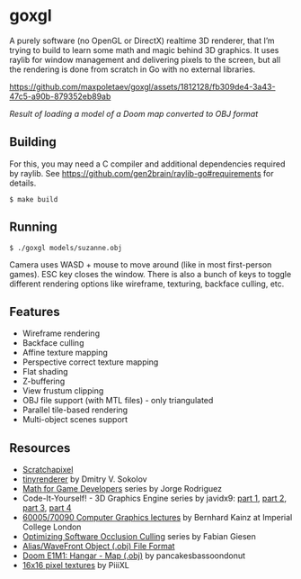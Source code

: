 # goxgl

A purely software (no OpenGL or DirectX) realtime 3D renderer, that I’m trying
to build to learn some math and magic behind 3D graphics. It uses raylib for window 
management and delivering pixels to the screen, but all the rendering is done
from scratch in Go with no external libraries.

https://github.com/maxpoletaev/goxgl/assets/1812128/fb309de4-3a43-47c5-a90b-879352eb89ab

*Result of loading a model of a Doom map converted to OBJ format*

## Building

For this, you may need a C compiler and additional dependencies required by 
raylib. See https://github.com/gen2brain/raylib-go#requirements for details.

```
$ make build
```

## Running

```
$ ./goxgl models/suzanne.obj
```

Camera uses WASD + mouse to move around (like in most first-person games). ESC
key closes the window. There is also a bunch of keys to toggle different rendering
options like wireframe, texturing, backface culling, etc.

## Features

 * Wireframe rendering
 * Backface culling
 * Affine texture mapping
 * Perspective correct texture mapping
 * Flat shading
 * Z-buffering
 * View frustum clipping
 * OBJ file support (with MTL files) - only triangulated
 * Parallel tile-based rendering
 * Multi-object scenes support

## Resources

 * [Scratchapixel](https://www.scratchapixel.com)
 * [tinyrenderer](https://github.com/ssloy/tinyrenderer) by Dmitry V. Sokolov
 * [Math for Game Developers](https://www.youtube.com/playlist?list=PLW3Zl3wyJwWOpdhYedlD-yCB7WQoHf-My) series by Jorge Rodriguez
 * Code-It-Yourself! - 3D Graphics Engine series by javidx9: [part 1][CIY-1], [part 2][CIY-2], [part 3][CIY-3], [part 4][CIY-4]
 * [60005/70090 Computer Graphics lectures](https://wp.doc.ic.ac.uk/bkainz/teaching/60005-co317-computer-graphics/) by Bernhard Kainz at Imperial College London
 * [Optimizing Software Occlusion Culling](https://fgiesen.wordpress.com/2013/02/17/optimizing-sw-occlusion-culling-index/) series by Fabian Giesen
 * [Alias/WaveFront Object (.obj) File Format](https://people.computing.clemson.edu/~dhouse/courses/405/docs/brief-obj-file-format.html)
 * [Doom E1M1: Hangar - Map (.obj)][DOOM-MAP] by pancakesbassoondonut
 * [16x16 pixel textures](https://piiixl.itch.io/textures) by PiiiXL

[CIY-1]: https://www.youtube.com/watch?v=ih20l3pJoeU&list=PLrOv9FMX8xJE8NgepZR1etrsU63fDDGxO&index=22&t=1938s&pp=iAQB
[CIY-2]: https://www.youtube.com/watch?v=XgMWc6LumG4&list=PLrOv9FMX8xJE8NgepZR1etrsU63fDDGxO&index=23&pp=iAQB
[CIY-3]: https://www.youtube.com/watch?v=HXSuNxpCzdM&list=PLrOv9FMX8xJE8NgepZR1etrsU63fDDGxO&index=24&t=621s&pp=iAQB
[CIY-4]: https://www.youtube.com/watch?v=nBzCS-Y0FcY&list=PLrOv9FMX8xJE8NgepZR1etrsU63fDDGxO&index=25&pp=iAQB
[DOOM-MAP]: https://sketchfab.com/3d-models/doom-e1m1-hangar-map-2148fb6a3fe7454b901fcea67d70b318
